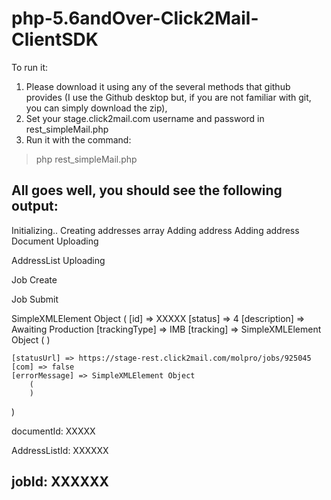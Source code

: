 # php-5.6andOver-Click2Mail-ClientSDK
To run it:
1. Please download it using any of the several methods that github provides (I use the Github desktop but, if you are not familiar with git, you can simply download the zip),
2. Set your stage.click2mail.com username and password in rest_simpleMail.php
3. Run it with the command:
> php rest_simpleMail.php

All goes well, you should see the following output:
-----------------------------
Initializing..
Creating addresses array
Adding address
Adding address
Document Uploading

AddressList Uploading

Job Create

Job Submit

SimpleXMLElement Object
(
    [id] => XXXXX
    [status] => 4
    [description] => Awaiting Production
    [trackingType] => IMB
    [tracking] => SimpleXMLElement Object
        (
        )

    [statusUrl] => https://stage-rest.click2mail.com/molpro/jobs/925045
    [com] => false
    [errorMessage] => SimpleXMLElement Object
        (
        )

)


documentId: XXXXX

AddressListId: XXXXXX

jobId: XXXXXX
--------------

